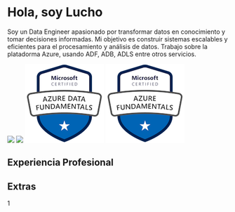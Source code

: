 # Hola, soy Lucho

Soy un Data Engineer apasionado por transformar datos en conocimiento y tomar decisiones informadas. Mi objetivo es construir sistemas escalables y eficientes para el procesamiento y análisis de datos. Trabajo sobre la platadorma Azure, usando ADF, ADB, ADLS entre otros servicios.

![](https://api.accredible.com/v1/frontend/credential_website_embed_image/badge/76753453) 
![](https://api.accredible.com/v1/frontend/credential_website_embed_image/badge/82756667)
![](https://github.com/LuisRodrigoEspadaHIdalgo/LuisRodrigoEspadaHIdalgo/blob/main/microsoft-certified-azure-data-fundamentals%20(2).png?raw=true)
![](https://github.com/LuisRodrigoEspadaHIdalgo/LuisRodrigoEspadaHIdalgo/blob/main/microsoft-certified-azure-fundamentals%20(2).png?raw=true)


## Experiencia Profesional

## Extras
1[](https://www.hackerrank.com/profile/luisrodrigoespa1)
<!--
### Data Engineer en NTT Data
*Fecha de Inicio - Fecha de Finalización*

- Diseñé y mantuve pipelines de datos para la adquisición, transformación y carga (ETL) de grandes volúmenes de datos.
- Trabajé en la optimización de consultas SQL para mejorar el rendimiento de las consultas analíticas.
- Colaboré estrechamente con el equipo de Data Science para habilitar análisis avanzados y machine learning.
- Implementé soluciones de monitoreo y detección de anomalías para garantizar la calidad de los datos.

### Data Engineer en [Otra Empresa]
*Fecha de Inicio - Fecha de Finalización*

- Desarrollé scripts y flujos de trabajo con Apache Spark para procesar datos en tiempo real.
- Automatización de pipelines de datos utilizando herramientas como Apache Airflow.
- Colaboré en la arquitectura de soluciones de almacenamiento de datos escalables con tecnologías como Hadoop y AWS S3.
- Implementé prácticas de seguridad y privacidad de datos para cumplir con los estándares de la industria.

## Proyectos Destacados

### [Nombre del Proyecto 1](enlace al proyecto)
*Descripción breve del proyecto*

- Detalles sobre la tecnología utilizada y la contribución personal.

### [Nombre del Proyecto 2](enlace al proyecto)
*Descripción breve del proyecto*

- Detalles sobre la tecnología utilizada y la contribución personal.

## Habilidades Técnicas

- Lenguajes de Programación: Python, Scala
- Big Data: Apache Spark, Hadoop, AWS EMR
- Bases de Datos: SQL, NoSQL (MongoDB)
- Orquestación: Apache Airflow
- Almacenamiento: AWS S3, Google Cloud Storage
- Herramientas: Git, Docker, Kubernetes

## Contacto

- LinkedIn: [Tu perfil de LinkedIn](enlace a tu perfil)
- Correo Electrónico: [tu@email.com]
- Sitio Web: [Tu sitio web personal](enlace a tu sitio web)

¡Gracias por visitar mi perfil de GitHub! Siéntete libre de ponerse en contacto si deseas colaborar en proyectos interesantes o discutir temas relacionados con la ingeniería de datos.
<!--
**LuisRodrigoEspadaHIdalgo/LuisRodrigoEspadaHIdalgo** is a ✨ _special_ ✨ repository because its `README.md` (this file) appears on your GitHub profile.

Here are some ideas to get you started:

- 🔭 I’m currently working on ...
- 🌱 I’m currently learning ...
- 👯 I’m looking to collaborate on ...
- 🤔 I’m looking for help with ...
- 💬 Ask me about ...
- 📫 How to reach me: ...
- 😄 Pronouns: ...
- ⚡ Fun fact: ...
-->
